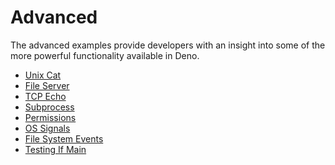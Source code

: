 # Advanced

The advanced examples provide developers with an insight into some of the more
powerful functionality available in Deno.

- [Unix Cat](./examples_advanced/unix_cat)
- [File Server](./examples_advanced/file_server)
- [TCP Echo](./examples_advanced/tcp_echo)
- [Subprocess](./examples_advanced/subprocess)
- [Permissions](./examples_advanced/permissions)
- [OS Signals](./examples_advanced/os_signals)
- [File System Events](./examples_advanced/file_system_events)
- [Testing If Main](./examples_advanced/testing_if_main)
